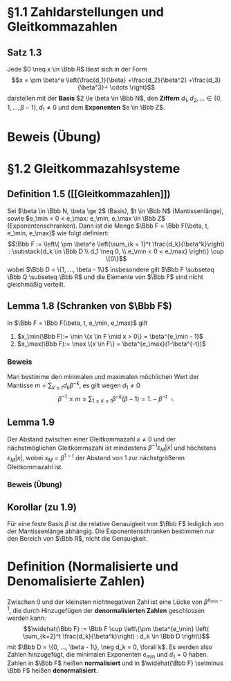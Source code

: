 # §1.1 Zahldarstellungen und Gleitkommazahlen
## Satz 1.3
Jede $0 \neq x \in \Bbb R$ lässt sich in der Form
$$x = \pm \beta^e \left(\frac{d_1}{\beta} +\frac{d_2}{\beta^2} +\frac{d_3}{\beta^3}+ \cdots \right)$$
darstellen mit der **Basis** $2 \le \beta \in \Bbb N$, den **Ziffern** $d_1, d_2, ... \in \{0, 1, ..., \beta - 1\}, d_1 \neq 0$ und dem **Exponenten** $e \in \Bbb Z$.
# Beweis (Übung)

# §1.2 Gleitkommazahlsysteme
## Definition 1.5 ([[Gleitkommazahlen]])
Sei $\beta \in \Bbb N, \beta \ge 2$ (Basis), $t \in \Bbb N$ (Mantissenlänge), sowie $e_\min < 0 < e_\max: e_\min, e_\max \in \Bbb Z$ (Exponentenschranken). Dann ist die Menge $\Bbb F = \Bbb F(\beta, t, e_\min, e_\max)$ wie folgt definiert:
$$\Bbb F := \left\{ \pm \beta^e \left(\sum_{k = 1}^t \frac{d_k}{\beta^k}\right) : \substack{d_k \in \Bbb D \\ d_1 \neq 0, \\ e_\min < 0 < e_\max} \right\} \cup \{0\}$$
wobei $\Bbb D = \{1, ..., \beta - 1\}$ insbesondere gilt $\Bbb F \subseteq \Bbb Q \subseteq \Bbb R$ und die Elemente von $\Bbb F$ sind nicht gleichmäßig verteilt.
## Lemma 1.8 (Schranken von $\Bbb F$)
In $\Bbb F = \Bbb F(\beta, t, e_\min, e_\max)$ gilt
1. $x_\min(\Bbb F):= \min \{x \in F \mid x > 0\} = \beta^{e_\min - 1}$
2. $x_\max(\Bbb F):= \max \{x \in F\} = \beta^{e_\max}(1-\beta^{-t})$
### Beweis
Man bestimme den minimalen und maximalen möchlichen Wert der Mantisse $m = \sum_{k\le t} d_k\beta^{-k}$, es gilt wegen $d_1 \neq 0$
$$\beta^{-1} \le m \le \sum_{1 \le k \le t} \beta^{-k}(\beta - 1) = 1. -\beta^{-t} \ \ \square.$$
## Lemma 1.9
Der Abstand zwischen einer Gleitkommazahl $x \neq 0$ und der nächstmöglichen Gleitkommazahl ist mindestens $\beta^{-1} \varepsilon_M|x|$  und höchstens $\varepsilon_M|x|$, wobei $x_M = \beta^{1-t}$ der Abstand von $1$ zur nächstgrößeren Gleitkommazahl ist.
### Beweis (Übung)
## Korollar (zu 1.9)
Für eine feste Basis $\beta$ ist die relative Genauigkeit von $\Bbb F$ lediglich von der Mantissenlänge abhängig. Die Exponentenschranken bestimmen nur den Bereich von $\Bbb R$, nicht die Genauigkeit.

# Definition (Normalisierte und Denomalisierte Zahlen)
Zwischen $0$ und der kleinsten nichtnegativen Zahl ist eine Lücke von $\beta^{e_\min - 1}$, die durch Hinzugefügen der **denormalisierten Zahlen** geschlossen werden kann:
$$\widehat{\Bbb F} := \Bbb F \cup \left\{\pm \beta^{e_\min} \left( \sum_{k=2}^t \frac{d_k}{\beta^k}\right) : d_k \in \Bbb D \right\}$$
mit $\Bbb D = \{0, ..., \beta - 1\}, \neg d_k = 0, \forall k$. Es werden also Zahlen hinzugefügt, die minimalen Exponenten $e_\min$ und $d_1 = 0$ haben. Zahlen in $\Bbb F$ heißen **normalisiert** und in $\widehat{\Bbb F} \setminus \Bbb F$ heißen **denormalisiert**.
